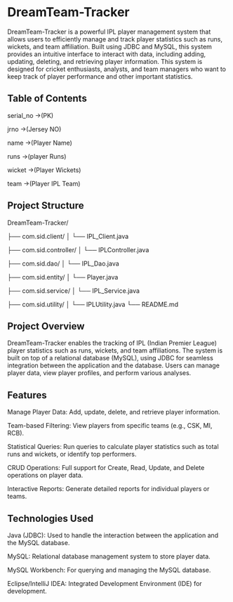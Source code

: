 # DreamTeam-Tracker

DreamTeam-Tracker is a powerful IPL player management system that allows users to efficiently manage and track player statistics such as runs, wickets, and team affiliation. Built using JDBC and MySQL, this system provides an intuitive interface to interact with data, including adding, updating, deleting, and retrieving player information. This system is designed for cricket enthusiasts, analysts, and team managers who want to keep track of player performance and other important statistics.

## Table of Contents

serial_no ->(PK)

jrno ->(Jersey NO)

name ->(Player Name)

runs ->(player Runs)

wicket ->(Player Wickets)

team ->(Player IPL Team)

## Project Structure

DreamTeam-Tracker/

├── com.sid.client/
│ └── IPL_Client.java

├── com.sid.controller/
│ └── IPLController.java

├── com.sid.dao/
│ └── IPL_Dao.java

├── com.sid.entity/
│ └── Player.java

├── com.sid.service/
│ └── IPL_Service.java

├── com.sid.utility/
│ └── IPLUtility.java
└── README.md

## Project Overview

DreamTeam-Tracker enables the tracking of IPL (Indian Premier League) player statistics such as runs, wickets, and team affiliations. The system is built on top of a relational database (MySQL), using JDBC for seamless integration between the application and the database. Users can manage player data, view player profiles, and perform various analyses.

## Features

Manage Player Data: Add, update, delete, and retrieve player information.

Team-based Filtering: View players from specific teams (e.g., CSK, MI, RCB).

Statistical Queries: Run queries to calculate player statistics such as total runs and wickets, or identify top performers.

CRUD Operations: Full support for Create, Read, Update, and Delete operations on player data.

Interactive Reports: Generate detailed reports for individual players or teams.

## Technologies Used

Java (JDBC): Used to handle the interaction between the application and the MySQL database.

MySQL: Relational database management system to store player data.

MySQL Workbench: For querying and managing the MySQL database.

Eclipse/IntelliJ IDEA: Integrated Development Environment (IDE) for development.
